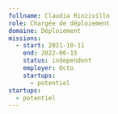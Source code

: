 ```yaml
---
fullname: Claudia Rinzivillo
role: Chargée de déploiement
domaine: Déploiement
missions:
  - start: 2021-10-11
    end: 2022-06-15
    status: independent
    employer: Octo
    startups:
      - potentiel
startups:
  - potentiel
---
```

